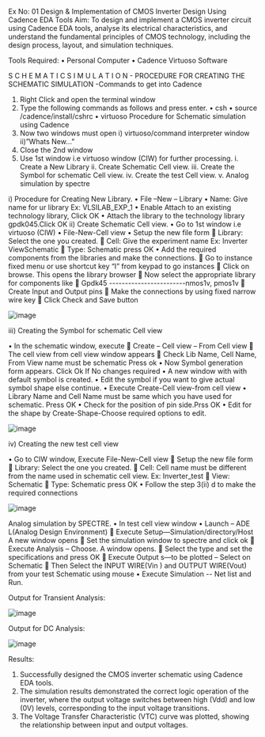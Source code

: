 
Ex No: 01 Design & Implementation of CMOS Inverter Design Using Cadence EDA Tools
Aim: To design and implement a CMOS inverter circuit using Cadence EDA tools, analyse its electrical characteristics, and understand the fundamental principles of CMOS technology, including the design process, layout, and simulation techniques.

Tools Required: 
• Personal Computer 
• Cadence Virtuoso Software

S C H E M A T I C S I M U L A T I O N - PROCEDURE FOR CREATING THE SCHEMATIC SIMULATION -Commands to get into Cadence

1. Right Click and open the terminal window
2. Type the following commands as follows and press enter. • csh • source /cadence/install/cshrc • virtuoso Procedure for Schematic simulation using Cadence
3. Now two windows must open i) virtuoso/command interpreter window ii)”Whats New…”
4. Close the 2nd window
5. Use 1st window i.e virtuoso window (CIW) for further processing. i. Create a New Library ii. Create Schematic Cell view. iii. Create the Symbol for schematic Cell view. iv. Create the test Cell view. v. Analog simulation by spectre

i) Procedure for Creating New Library. • File –New – Library • Name: Give name for ur library Ex: VLSILAB_EXP_1 • Enable Attach to an existing technology library, Click OK • Attach the library to the technology library gpdk045.Click OK ii) Create Schematic Cell view. • Go to 1st window i.e virtuoso (CIW) • File-New-Cell view • Setup the new file form  Library: Select the one you created.  Cell: Give the experiment name Ex: Inverter ViewSchematic  Type: Schematic press OK • Add the required components from the libraries and make the connections.  Go to instance fixed menu or use shortcut key “I” from keypad to go instances  Click on browse. This opens the library browser  Now select the appropriate library for components like  Gpdk45 ------------------------nmos1v, pmos1v  Create Input and Output pins  Make the connections by using fixed narrow wire key  Click Check and Save button

![image](https://github.com/user-attachments/assets/6cce1692-6b56-4139-a5c3-26310699318c)

iii) Creating the Symbol for schematic Cell view

• In the schematic window, execute  Create – Cell view – From Cell view  The cell view from cell view window appears  Check Lib Name, Cell Name, From View name must be schematic Press ok • Now Symbol generation form appears. Click Ok If No changes required • A new window with with default symbol is created. • Edit the symbol if you want to give actual symbol shape else continue. • Execute Create-Cell view-from cell view • Library Name and Cell Name must be same which you have used for schematic. Press OK • Check for the position of pin side.Prss OK • Edit for the shape by Create-Shape-Choose required options to edit.

![image](https://github.com/user-attachments/assets/2a40dc7f-3ddd-4f44-a98d-44ba8e2ac49c)

iv) Creating the new test cell view

• Go to CIW window, Execute File-New-Cell view  Setup the new file form  Library: Select the one you created.  Cell: Cell name must be different from the name used in schematic cell view. Ex: Inverter_test  View: Schematic  Type: Schematic press OK • Follow the step 3(ii) d to make the required connections

![image](https://github.com/user-attachments/assets/d1e774f7-ae37-4ea4-ad96-a3fa1c0f72e6)

Analog simulation by SPECTRE. • In test cell view window • Launch – ADE L(Analog Design Environment)  Execute Setup—Simulation/directory/Host A new window opens  Set the simulation window to spectre and click ok  Execute Analysis – Choose. A window opens.  Select the type and set the specifications and press OK  Execute Output s—to be plotted – Select on Schematic  Then Select the INPUT WIRE(Vin ) and OUTPUT WIRE(Vout) from your test Schematic using mouse • Execute Simulation -- Net list and Run.

Output for Transient Analysis:

![image](https://github.com/user-attachments/assets/a3cbd80e-82b6-449f-b195-37ec16ffb031)

Output for DC Analysis:

![image](https://github.com/user-attachments/assets/4e7e69c9-5138-4419-97ef-48adc68ad97d)

Results:
1. Successfully designed the CMOS inverter schematic using Cadence EDA tools.
2. The simulation results demonstrated the correct logic operation of the inverter, where the output voltage switches between high (Vdd) and low (0V) levels, corresponding to the input voltage transitions.
3. The Voltage Transfer Characteristic (VTC) curve was plotted, showing the relationship between input and output voltages.
